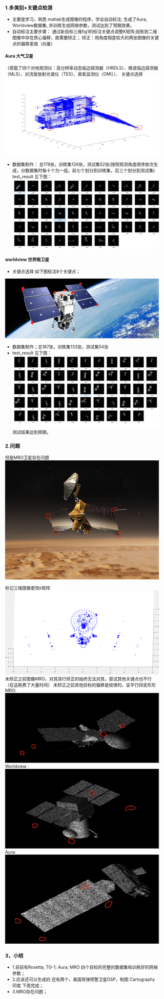 ### 1.多类别+关键点检测 
- 主要是学习，熟悉 matlab生成图像的程序，学会自动标注; 生成了Aura, Worldview数据集, 并训练生成网络参数，测试达到了预期效果。
- 自动标注主要步骤：
 通过新目标三维fig1的标注关键点调整K矩阵;投影到二维图像中存在质心偏移，故需要矫正； 矫正：用角度相差较大的两张图像的关键点的偏移差值（向量）
#### Aura 大气卫星
（搭载了四个对地观测仪：高分辨率动态临边探测器（HRDLS）、微波临边探测器（MLS）、对流层放射光谱仪（TES）、臭氧监测仪（OMI））、
关键点选择
![11.71](images/aura2.jpg)
- 数据集制作： 总178张，训练集126张，测试集52张(按照观测角度顺序依次生成，分数据集时每十个为一组，前七个划分到训练集，后三个划分到测试集)
test_result 见下图：
![11.71](images/Aura.png)
#### worldview 世界眼卫星
- 关键点选择 如下图标注8个关键点；

![11.72](images/world.jpg)

- 数据集制作；总187张，训练集133张，测试集54张
- test_result 见下图：
![11.73](images/worldview.png)
测试结果达到预期。
### 2.问题
但是MRO卫星存在问题
![11.76](images/mro2.jpg)

标记三维图像更改k矩阵
![11.77](images/mro1.png)
未矫正之前图像MRO，对其进行矫正的始终无法对其，尝试其他关键点也不行（在这耗费了大量时间）
未矫正之前其他目标的偏移是规律的，呈平行四变形形
MRO:
![11.78](images/mro3.png)
Worldview : 
![11.74](images/world_1.jpg)
Aura:
![11.75](images/aura1.jpg)
### 3，小结
- 1.目前有Rosetta;  TG-1;  Aura;  MRO 四个目标的完整的数据集和训练好的网络参数；
- 2.应该还可以生成的 还有两个，美国导弹预警卫星DSP，制图 Cartography 印度  下周完成；
- 3.MRO存在问题；


